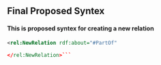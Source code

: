 ## Final Proposed Syntex ##

#### This is proposed syntex for creating a new relation

```xml
<rel:NewRelation rdf:about="#PartOf"
	
</rel:NewRelation>```